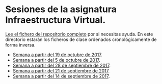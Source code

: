 # Sesiones de la asignatura Infraestructura Virtual.

[Lee el fichero del repositorio completo](../README.md) por si
necesitas ayuda. En este directorio estarán los ficheros de clase
ordenados cronológicamente de forma inversa.

* [Semana a partir del 19 de octubre de 2017](semana-05.md).
* [Semana a partir del 5 de octubre de 2017](semana-04.md).
* [Semana a partir del 28 de septiembre de 2017](semana-03.md).
* [Semana a partir del 21 de septiembre de 2017](semana-02.md).
* [Semana a partir del 14 de septiembre de 2017](semana-01.md).

